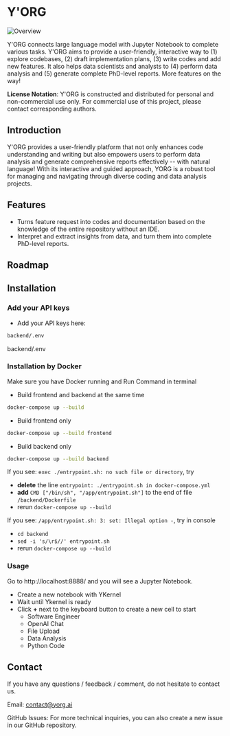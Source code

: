 # Y'ORG

![Overview](https://github.com/YORG-AI/YORG-AI/assets/20519290/86ed4e78-2fbe-4dee-81fc-eb503cae40b5)

Y'ORG connects large language model with Jupyter Notebook to complete various tasks. Y'ORG aims to provide a user-friendly, interactive way to (1) explore codebases, (2) draft implementation plans, (3) write codes and add new features. It also helps data scientists and analysts to (4) perform data analysis and (5) generate complete PhD-level reports. More features on the way!

**License Notation**: Y'ORG is constructed and distributed for personal and non-commercial use only. For commercial use of this project, please contact corresponding authors.

## Introduction

Y'ORG provides a user-friendly platform that not only enhances code understanding and writing but also empowers users to perform data analysis and generate comprehensive reports effectively -- with natural language! With its interactive and guided approach, YORG is a robust tool for managing and navigating through diverse coding and data analysis projects.

## Features

- Turns feature request into codes and documentation based on the knowledge of the entire repository without an IDE.
- Interpret and extract insights from data, and turn them into complete PhD-level reports.
  
## Roadmap


## Installation
### Add your API keys
- Add your API keys here:
```bash
backend/.env
```

backend/.env

### Installation by Docker
Make sure you have Docker running and Run Command in terminal
- Build frontend and backend at the same time
```bash
docker-compose up --build
```

- Build frontend only
```bash
docker-compose up --build frontend
```

- Build backend only
```bash
docker-compose up --build backend
```

If you see: ``exec ./entrypoint.sh: no such file or directory``, try 
- **delete** the line ``entrypoint: ./entrypoint.sh in docker-compose.yml``
- **add** `CMD ["/bin/sh", "/app/entrypoint.sh"]` to the end of file `/backend/Dockerfile`
- rerun ``docker-compose up --build``

If you see: ``/app/entrypoint.sh: 3: set: Illegal option -``, try in console
- ``cd backend``
- ``sed -i 's/\r$//' entrypoint.sh`` 
- rerun ``docker-compose up --build``

### Usage
Go to http://localhost:8888/ and you will see a Jupyter Notebook.
- Create a new notebook with YKernel
- Wait until Ykernel is ready
- Click **+** next to the keyboard button to create a new cell to start
    - Software Engineer
    - OpenAI Chat
    - File Upload
    - Data Analysis
    - Python Code
 
## Contact

If you have any questions / feedback / comment, do not hesitate to contact us. 

Email: contact@yorg.ai

GitHub Issues: For more technical inquiries, you can also create a new issue in our GitHub repository.


